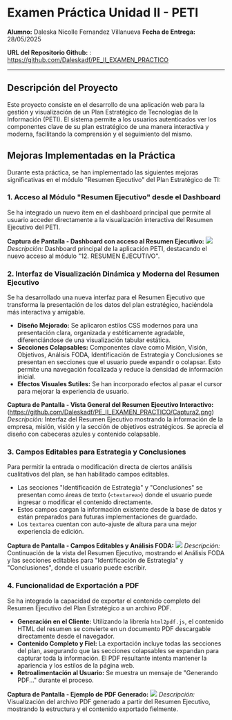 # Examen Práctica Unidad II - PETI

**Alumno:** Daleska Nicolle Fernandez Villanueva
**Fecha de Entrega:** 28/05/2025

**URL del Repositorio Github:** : https://github.com/Daleskadf/PE_II_EXAMEN_PRACTICO

---

## Descripción del Proyecto

Este proyecto consiste en el desarrollo de una aplicación web para la gestión y visualización de un Plan Estratégico de Tecnologías de la Información (PETI). El sistema permite a los usuarios autenticados ver los componentes clave de su plan estratégico de una manera interactiva y moderna, facilitando la comprensión y el seguimiento del mismo.

## Mejoras Implementadas en la Práctica

Durante esta práctica, se han implementado las siguientes mejoras significativas en el módulo "Resumen Ejecutivo" del Plan Estratégico de TI:

### 1. Acceso al Módulo "Resumen Ejecutivo" desde el Dashboard

Se ha integrado un nuevo ítem en el dashboard principal que permite al usuario acceder directamente a la visualización interactiva del Resumen Ejecutivo del PETI.

**Captura de Pantalla - Dashboard con acceso al Resumen Ejecutivo:**
![](https://github.com/Daleskadf/PE_II_EXAMEN_PRACTICO/Captura1.PNG)
*Descripción:* Dashboard principal de la aplicación PETI, destacando el nuevo acceso al módulo "12. RESUMEN EJECUTIVO".

### 2. Interfaz de Visualización Dinámica y Moderna del Resumen Ejecutivo

Se ha desarrollado una nueva interfaz para el Resumen Ejecutivo que transforma la presentación de los datos del plan estratégico, haciéndola más interactiva y amigable.

*   **Diseño Mejorado:** Se aplicaron estilos CSS modernos para una presentación clara, organizada y estéticamente agradable, diferenciándose de una visualización tabular estática.
*   **Secciones Colapsables:** Componentes clave como Misión, Visión, Objetivos, Análisis FODA, Identificación de Estrategia y Conclusiones se presentan en secciones que el usuario puede expandir o colapsar. Esto permite una navegación focalizada y reduce la densidad de información inicial.
*   **Efectos Visuales Sutiles:** Se han incorporado efectos al pasar el cursor para mejorar la experiencia de usuario.

**Captura de Pantalla - Vista General del Resumen Ejecutivo Interactivo:**
(https://github.com/Daleskadf/PE_II_EXAMEN_PRACTICO/Captura2.png)
*Descripción:* Interfaz del Resumen Ejecutivo mostrando la información de la empresa, misión, visión y la sección de objetivos estratégicos. Se aprecia el diseño con cabeceras azules y contenido colapsable.

### 3. Campos Editables para Estrategia y Conclusiones

Para permitir la entrada o modificación directa de ciertos análisis cualitativos del plan, se han habilitado campos editables.

*   Las secciones "Identificación de Estrategia" y "Conclusiones" se presentan como áreas de texto (`<textarea>`) donde el usuario puede ingresar o modificar el contenido directamente.
*   Estos campos cargan la información existente desde la base de datos y están preparados para futuras implementaciones de guardado.
*   Los `textarea` cuentan con auto-ajuste de altura para una mejor experiencia de edición.

**Captura de Pantalla - Campos Editables y Análisis FODA:**
![](https://github.com/Daleskadf/PE_II_EXAMEN_PRACTICO/Captura3.png)
*Descripción:* Continuación de la vista del Resumen Ejecutivo, mostrando el Análisis FODA y las secciones editables para "Identificación de Estrategia" y "Conclusiones", donde el usuario puede escribir.

### 4. Funcionalidad de Exportación a PDF

Se ha integrado la capacidad de exportar el contenido completo del Resumen Ejecutivo del Plan Estratégico a un archivo PDF.

*   **Generación en el Cliente:** Utilizando la librería `html2pdf.js`, el contenido HTML del resumen se convierte en un documento PDF descargable directamente desde el navegador.
*   **Contenido Completo y Fiel:** La exportación incluye todas las secciones del plan, asegurando que las secciones colapsables se expandan para capturar toda la información. El PDF resultante intenta mantener la apariencia y los estilos de la página web.
*   **Retroalimentación al Usuario:** Se muestra un mensaje de "Generando PDF..." durante el proceso.

**Captura de Pantalla - Ejemplo de PDF Generado:**
![](https://github.com/Daleskadf/PE_II_EXAMEN_PRACTICO/Captura4.png)
*Descripción:* Visualización del archivo PDF generado a partir del Resumen Ejecutivo, mostrando la estructura y el contenido exportado fielmente.

